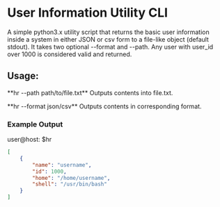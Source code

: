 
# User Information Utility CLI

</p>A simple python3.x utility script that returns the basic user information
inside a system in either JSON or csv form to a file-like object (default stdout). It takes two optional --format and --path. Any user with user_id over 1000 is considered valid and returned.</p>

## Usage:

<p> **hr --path path/to/file.txt**  Outputs contents into file.txt.</p>
<p> **hr --format json/csv**        Outputs contents in corresponding format.</p>

### Example Output

<p>user@host: $hr</p>

```json
[
    {
        "name": "username",
        "id": 1000,
        "home": "/home/username",
        "shell": "/usr/bin/bash"
    }
]
```


